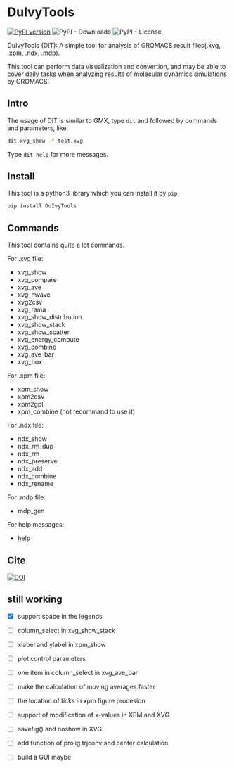 # DuIvyTools
[![PyPI version](https://badge.fury.io/py/DuIvyTools.svg)](https://badge.fury.io/py/DuIvyTools)
![PyPI - Downloads](https://img.shields.io/pypi/dm/DuIvyTools)
![PyPI - License](https://img.shields.io/pypi/l/DuIvyTools)

DuIvyTools (DIT): A simple tool for analysis of GROMACS result files(.xvg, .xpm, .ndx, .mdp). 

This tool can perform data visualization and convertion, and may be able to cover daily tasks when analyzing results of molecular dynamics simulations by GROMACS. 

## Intro

The usage of DIT is similar to GMX, type `dit` and followed by commands and parameters, like:

```bash
dit xvg_show -f test.xvg
```

Type `dit help` for more messages.


## Install

This tool is a python3 library which you can install it by `pip`.

```bash
pip install DuIvyTools
```

## Commands

This tool contains quite a lot commands.

For .xvg file:
- xvg_show
- xvg_compare
- xvg_ave
- xvg_mvave
- xvg2csv
- xvg_rama
- xvg_show_distribution
- xvg_show_stack
- xvg_show_scatter
- xvg_energy_compute
- xvg_combine
- xvg_ave_bar
- xvg_box

For .xpm file:
- xpm_show
- xpm2csv
- xpm2gpl
- xpm_combine (not recommand to use it)

For .ndx file:
- ndx_show
- ndx_rm_dup
- ndx_rm
- ndx_preserve
- ndx_add
- ndx_combine
- ndx_rename

For .mdp file:
- mdp_gen

For help messages:
- help


## Cite 

[![DOI](https://zenodo.org/badge/DOI/10.5281/zenodo.6340263.svg)](https://doi.org/10.5281/zenodo.6340263)


## still working 

- [x] support space in the legends
- [ ] column_select in xvg_show_stack
- [ ] xlabel and ylabel in xpm_show
- [ ] plot control parameters
- [ ] one item in column_select in xvg_ave_bar
- [ ] make the calculation of moving averages faster
- [ ] the location of ticks in xpm figure procesion
- [ ] support of modification of x-values in XPM and XVG
- [ ] savefig() and noshow in XVG
- [ ] add function of prolig trjconv and center calculation
- [ ] build a GUI maybe

